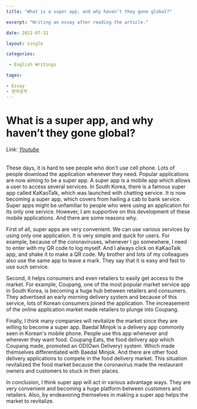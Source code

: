 ```yaml
---
title: "What is a super app, and why haven’t they gone global?"

excerpt: "Writing an essay after reading the article."

date: 2021-07-31

layout: single

categories:

 - English Writings

tages:

- Essay
- 영어공부
---
```


# What is a super app, and why haven’t they gone global?
###### Link: [Youtube](https://youtu.be/cLANTiDd8Ok)

These days, it is hard to see people who don't use cell phone. Lots of people download the application whenever they need. Popular applications are now aiming to be a super app. A super app is a mobile app which allows a user to access several services. In South Korea, there is a famous super app called KaKaoTalk, which was launched with chatting service. It is now becoming a super app, which covers from hailing a cab to bank service. Super apps might be unfamiliar to people who were using an application for its only one service. However, I am supportive on this development of these mobile applications. And there are some reasons why.

First of all, super apps are very convenient. We can use various services by using only one application. It is very simple and quick for users. For example, because of the coronaviruses, whenever I go somewhere, I need to enter with my QR code to log myself. And I always click on KaKaoTalk app, and shake it to make a QR code. My brother and lots of my colleagues also use the same app to leave a mark. They say that it is easy and fast to use such service.

Second, it helps consumers and even retailers to easily get access to the market. For example, Coupang, one of the most popular market service app in South Korea, is becoming a huge hub between retailers and consumers. They advertised an early morning delivery system and because of this service, lots of Korean consumers joined the application. The increasement of the online application market made retailers to plunge into Coupang.

Finally, I think many companies will revitalize the market since they are willing to become a super app. Baedal Minjok is a delivery app commonly seen in Korean's mobile phone. People use this app whenever and wherever they want food. Coupang Eats, the food delivery app which Coupang made, promoted an OD(Own Delivery) system. Which made themselves differentiated with Baedal Minjok. And there are other food delivery applications to compete in the food delivery market. This situation revitalized the food market because the coronavirus made the restaurant owners and customers to stuck in their places.

In conclusion, I think super app will act in various advantage ways. They are very convenient and becoming a huge platform between customers and retailers. Also, by endeavoring themselves in making a super app helps the market to revitalize.
